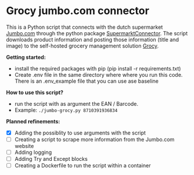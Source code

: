 # Grocy jumbo.com connector
This is a Python script that connects with the dutch supermarket [Jumbo.com](jumbo.com) through the python package [SupermarktConnector](https://github.com/bartmachielsen/SupermarktConnector). The script downloads product information and posting those information (title and image) to the self-hosted grocery management solution [Grocy](https://github.com/grocy/grocy).

**Getting started:**
* install the required packages with pip (pip install -r requirements.txt)
* Create .env file in the same directory where where you run this code. There is an .env_example file that you can use ase baseline

**How to use this script?**
* run the script with as argument the EAN / Barcode.
* Example:
``` ./jumbo-grocy.py 8710391936834 ```

**Planned refinements:**
- [x] Adding the possiblity to use arguments with the script
- [ ] Creating a script to scrape more information from the Jumbo.com website
- [ ] Adding logging
- [ ] Adding Try and Except blocks
- [ ] Creating a Dockerfile to run the script within a container